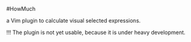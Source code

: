 #HowMuch

a Vim plugin to calculate visual selected expressions.

!!! The plugin is not yet usable, because it is under heavy development.

